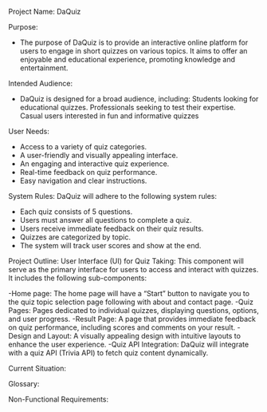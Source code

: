  
Project Name: DaQuiz

Purpose: 
- The purpose of DaQuiz is to provide an interactive online platform for users to engage in short quizzes on
various topics. It aims to offer an enjoyable and educational experience, promoting knowledge and
entertainment.

Intended Audience:
- DaQuiz is designed for a broad audience, including:
Students looking for educational quizzes.
Professionals seeking to test their expertise.
Casual users interested in fun and informative quizzes

User Needs: 
- Access to a variety of quiz categories.
- A user-friendly and visually appealing interface.
- An engaging and interactive quiz experience.
- Real-time feedback on quiz performance.
- Easy navigation and clear instructions.


System Rules:
DaQuiz will adhere to the following system rules:
- Each quiz consists of 5 questions.
- Users must answer all questions to complete a quiz.
- Users receive immediate feedback on their quiz results.
- Quizzes are categorized by topic.
- The system will track user scores and show at the end.

Project Outline:
User Interface (UI) for Quiz Taking: This component will serve as the primary interface for users to access 
and interact with quizzes. It includes the following sub-components:

-Home page: The home page will have a “Start” button to navigate you to the quiz topic selection page 
following with about and contact page.
-Quiz Pages: Pages dedicated to  individual quizzes, displaying questions, options, and user progress.
-Result Page: A page that provides immediate feedback on quiz performance, including scores and 
comments on your result.
-Design and Layout: A visually appealing design with intuitive layouts to enhance the user experience.
-Quiz API Integration: DaQuiz will integrate with a quiz API (Trivia API) to fetch quiz content dynamically.



Current Situation:

Glossary:

Non-Functional Requirements:
